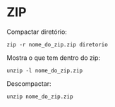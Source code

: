 # ZIP 

Compactar diretório: 

```
zip -r nome_do_zip.zip diretorio
```

Mostra o que tem dentro do zip:

```
unzip -l nome_do_zip.zip
```

Descompactar:

```
unzip nome_do_zip.zip
```